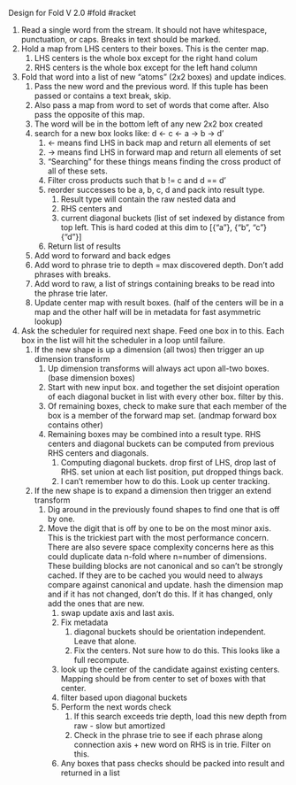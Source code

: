 Design for Fold V 2.0
#fold #racket

1. Read a single word from the stream. It should not have whitespace, punctuation, or caps. Breaks in text should be marked.
2. Hold a map from LHS centers to their boxes. This is the center map.
    1. LHS centers is the whole box except for the right hand colum
    2. RHS centers is the whole box except for the left hand column
3. Fold that word into a list of new “atoms” (2x2 boxes) and update indices.
    1. Pass the new word and the previous word. If this tuple has been passed or contains a text break, skip.
    2. Also pass a map from word to set of words that come after. Also pass the opposite of this map. 
    3. The word will be in the bottom left of any new 2x2 box created
    4. search for a new box looks like: d <- c <- a -> b -> d’
        1. <- means find LHS in back map and return all elements of set
        2. -> means find LHS in forward map and return all elements of set
        3. “Searching” for these things means finding the cross product of all of these sets. 
        4. Filter cross products such that b != c and d == d’
        5. reorder successes to be a, b, c, d and pack into result type.
            1. Result type will contain the raw nested data and
            2. RHS centers and
            3. current diagonal buckets (list of set indexed by distance from top left. This is hard coded at this dim to [{“a”}, {“b”, “c”} {“d”}]
        6. Return list of results
    5. Add word to forward and back edges
    6. Add word to phrase trie to depth = max discovered depth. Don’t add phrases with breaks.
    7. Add word to raw, a list of strings containing breaks to be read into the phrase trie later.
    8. Update center map with result boxes. (half of the centers will be in a map and the other half will be in metadata for fast asymmetric lookup)
4. Ask the scheduler for required next shape. Feed one box in to this. Each box in the list will hit the scheduler in a loop until failure.
    1. If the new shape is up a dimension (all twos) then trigger an up dimension transform
        1. Up dimension transforms will always act upon all-two boxes. (base dimension boxes) 
        2. Start with new input box. and together the set disjoint operation of each diagonal bucket in list with every other box. filter by this.
        3. Of remaining boxes, check to make sure that each member of the box is a member of the forward map set. (andmap forward box contains other)
        4. Remaining boxes may be combined into a result type. RHS centers and diagonal buckets can be computed from previous RHS centers and diagonals.
            1. Computing diagonal buckets. drop first of LHS, drop last of RHS. set union at each list position, put dropped things back.
            2. I can’t remember how to do this. Look up center tracking.
    2. If the new shape is to expand a dimension then trigger an extend transform
        1. Dig around in the previously found shapes to find one that is off by one. 
        2. Move the digit that is off by one to be on the most minor axis. This is the trickiest part with the most performance concern. There are also severe space complexity concerns here as this could duplicate data n-fold where n=number of dimensions. These building blocks are not canonical and so can’t be strongly cached. If they are to be cached you would need to always compare against canonical and update. hash the dimension map and if it has not changed, don’t do this. If it has changed, only add the ones that are new.
            1. swap update axis and last axis.
            2. Fix metadata
                1. diagonal buckets should be orientation independent. Leave that alone.
                2. Fix the centers. Not sure how to do this. This looks like a full recompute.
            3. look up the center of the candidate against existing centers. Mapping should be from center to set of boxes with that center.
            4. filter based upon diagonal buckets 
            5. Perform the next words check
                1. If this search exceeds trie depth, load this new depth from raw - slow but amortized
                2. Check in the phrase trie to see if each phrase along connection axis + new word on RHS is in trie. Filter on this.
            6. Any boxes that pass checks should be packed into result and returned in a list

